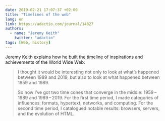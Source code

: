 ```yaml
---
date: 2019-02-21 17:07:37 +02:00
title: "Timelines of the web"
lang: en
link: https://adactio.com/journal/14827
authors:
  - name: "Jeremy Keith"
    twitter: "adactio"
tags: [Web, history]
---
```


Jeremy Keith explains how he built [the timeline](https://worldwideweb.cern.ch/timeline/) of inspirations and achievements of the World Wide Web:

> I thought it would be interesting not only to look at what’s happened between 1989 and 2019, but also to look at what happened between 1959 and 1989.
> 
> So now I’ve got two time cones that converge in the middle: 1959 – 1989 and 1989 – 2019. For the first time period, I made categories of influences: formats, hypertext, networks, and computing. For the second time period, I catalogued notable results: browsers, servers, and the evolution of HTML.
